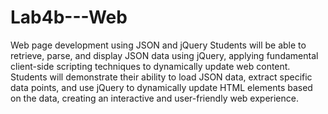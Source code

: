 # Lab4b---Web
Web page development using JSON and jQuery
Students will be able to retrieve, parse, and display JSON data using jQuery, applying fundamental client-side scripting techniques to dynamically update web content.
Students will demonstrate their ability to load JSON data, extract specific data points, and use jQuery to dynamically update HTML elements based on the data, creating an interactive and user-friendly web experience.
